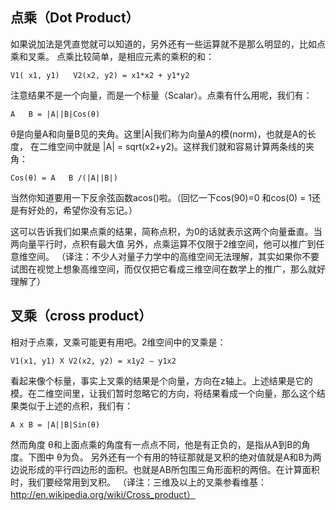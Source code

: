 ## 点乘（Dot Product）
如果说加法是凭直觉就可以知道的，另外还有一些运算就不是那么明显的，比如点乘和叉乘。
点乘比较简单，是相应元素的乘积的和：

    V1( x1, y1)   V2(x2, y2) = x1*x2 + y1*y2

注意结果不是一个向量，而是一个标量（Scalar）。点乘有什么用呢，我们有：

    A   B = |A||B|Cos(θ)

θ是向量A和向量B见的夹角。这里|A|我们称为向量A的模(norm)，也就是A的长度， 在二维空间中就是
|A| = sqrt(x2+y2)。这样我们就和容易计算两条线的夹角：

    Cos(θ) = A   B /(|A||B|)

当然你知道要用一下反余弦函数acos()啦。（回忆一下cos(90)=0 和cos(0) = 1还是有好处的，希望你没有忘记。）

这可以告诉我们如果点乘的结果，简称点积，为0的话就表示这两个向量垂直。当两向量平行时，点积有最大值
另外，点乘运算不仅限于2维空间，他可以推广到任意维空间。
（译注：不少人对量子力学中的高维空间无法理解，其实如果你不要试图在视觉上想象高维空间，而仅仅把它看成三维空间在数学上的推广，那么就好理解了）


## 叉乘（cross product）
相对于点乘，叉乘可能更有用吧。2维空间中的叉乘是：

    V1(x1, y1) X V2(x2, y2) = x1y2 – y1x2

看起来像个标量，事实上叉乘的结果是个向量，方向在z轴上。上述结果是它的模。在二维空间里，让我们暂时忽略它的方向，将结果看成一个向量，那么这个结果类似于上述的点积，我们有：

    A x B = |A||B|Sin(θ)

然而角度 θ和上面点乘的角度有一点点不同，他是有正负的，是指从A到B的角度。下图中 θ为负。
另外还有一个有用的特征那就是叉积的绝对值就是A和B为两边说形成的平行四边形的面积。也就是AB所包围三角形面积的两倍。在计算面积时，我们要经常用到叉积。
（译注：三维及以上的叉乘参看维基：http://en.wikipedia.org/wiki/Cross_product）